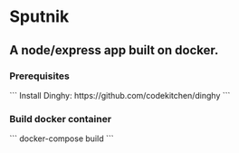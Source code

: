 # Sputnik
<h2>
A node/express app built on docker.
</h2>

<h3>
Prerequisites
</h3>
```
Install Dinghy: https://github.com/codekitchen/dinghy
```

<h3>
Build docker container
</h3>
```
docker-compose build
```
